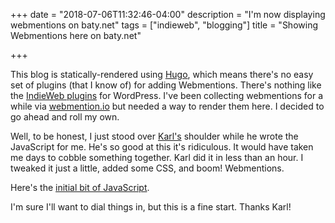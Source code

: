 +++
date = "2018-07-06T11:32:46-04:00"
description = "I'm now displaying webmentions on baty.net"
tags = ["indieweb", "blogging"]
title = "Showing Webmentions here on baty.net"

+++

This blog is statically-rendered using [Hugo](https://gohugo.io/), which means
there's no easy set of plugins (that I know of) for adding Webmentions. There's
nothing like the [IndieWeb plugins](https://indieweb.org/WordPress/Plugins) for
WordPress. I've been collecting webmentions for a while via
[webmention.io](https://webmention.io) but needed a way to render them here. 
I decided to go ahead and roll my own.

Well, to be honest, I just stood over [Karl's](https://twitter.com/kswedberg/) shoulder while he wrote the JavaScript for me. He's so good at this it's ridiculous. It would have taken me days to cobble something together. Karl did it in less than an hour. I tweaked it just a little, added some CSS, and boom! Webmentions.

Here's the [initial bit of JavaScript](https://github.com/jackbaty/baty.net-hugo/blob/master/static/js/custom.js).

I'm sure I'll want to dial things in, but this is a fine start. Thanks Karl!

